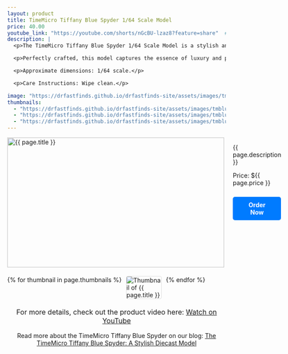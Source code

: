 ```yaml
---
layout: product
title: TimeMicro Tiffany Blue Spyder 1/64 Scale Model
price: 40.00
youtube_link: "https://youtube.com/shorts/nGcBU-lzaz8?feature=share"  # Add a YouTube link if you have one
description: |
  <p>The TimeMicro Tiffany Blue Spyder 1/64 Scale Model is a stylish and eye-catching addition for collectors and automotive enthusiasts. This model showcases the sleek design and vibrant Tiffany Blue color, making it a standout piece in any diecast collection.</p>

  <p>Perfectly crafted, this model captures the essence of luxury and performance, combining aesthetics with excellent detailing. Whether for display or play, the Tiffany Blue Spyder represents a blend of elegance and speed that every car lover will appreciate.</p>

  <p>Approximate dimensions: 1/64 scale.</p>

  <p>Care Instructions: Wipe clean.</p>

image: "https://drfastfinds.github.io/drfastfinds-site/assets/images/tmblue.jpg.jpg"
thumbnails:
  - "https://drfastfinds.github.io/drfastfinds-site/assets/images/tmblue-1.jpg"
  - "https://drfastfinds.github.io/drfastfinds-site/assets/images/tmblue-2.jpg"
  - "https://drfastfinds.github.io/drfastfinds-site/assets/images/tmblue-3.jpg"
---
```


<div class="product-detail">
    <div class="product-image-box">
        <img class="main-image" src="{{ page.image }}" alt="{{ page.title }}">
    </div>
    <div class="product-text">
        <p>{{ page.description }}</p>
        <p>Price: ${{ page.price }}</p>
        <a href="{{ site.baseurl }}/order" class="buy-now">Order Now</a>
    </div>
</div>

<div class="thumbnail-carousel">
    {% for thumbnail in page.thumbnails %}
    <img class="thumbnail" src="{{ thumbnail }}" alt="Thumbnail of {{ page.title }}">
    {% endfor %}
</div>

<div style="text-align: center;">
    <p class="youtube-link">For more details, check out the product video here: 
        <a href="{{ page.youtube_link }}" target="_blank">Watch on YouTube</a>
    </p>
    <p>Read more about the TimeMicro Tiffany Blue Spyder on our blog: 
        <a href="https://drfastfinds.github.io/drfastfinds-site/collectibles/diecast/tiffany%20blue/timemicro/2024/09/25/time-micro-tiffany-blue-spyder-a-stylish-diecast-model.html">The TimeMicro Tiffany Blue Spyder: A Stylish Diecast Model</a>
    </p>
</div>

<style>
.product-detail {
    display: flex;
    align-items: flex-start;
    gap: 20px;
    margin-bottom: 20px;
}

.product-image-box {
    flex-shrink: 0;
    width: 500px; 
    height: 300px; 
    overflow: hidden; 
}

.main-image {
    width: 100%; 
    height: 100%; 
    object-fit: contain; 
    display: block;
}

.product-text {
    max-width: 400px;
    flex-grow: 1;
}

.thumbnail-carousel {
    margin-top: 20px;
    display: flex;
    flex-wrap: wrap; 
    gap: 10px;
    justify-content: flex-start;
}

.thumbnail {
    max-width: 80px;
    cursor: pointer;
    border: 1px solid #ddd;
    border-radius: 4px;
}

.youtube-link {
    text-align: center;
    margin-top: 20px;
    font-size: 16px;
}

.buy-now {
    display: inline-block;
    padding: 10px 20px;
    margin-top: 10px;
    background-color: #007bff;
    color: #fff;
    text-decoration: none;
    border-radius: 5px;
    font-weight: bold;
    text-align: center;
}

.buy-now:hover {
    background-color: #0056b3;
}
</style>

<script>
document.addEventListener('DOMContentLoaded', function() {
    const mainImage = document.querySelector('.main-image');
    const thumbnails = document.querySelectorAll('.thumbnail');

    thumbnails.forEach(thumbnail => {
        thumbnail.addEventListener('click', function() {
            mainImage.src = this.src;
        });
    });
});
</script>
